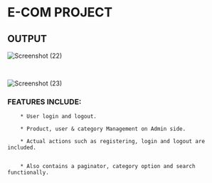 # E-COM PROJECT

## OUTPUT


![Screenshot (22)](https://user-images.githubusercontent.com/122553651/213870330-3a064946-1c14-4e65-963e-51ff1f26e260.png)

<br>


![Screenshot (23)](https://user-images.githubusercontent.com/122553651/213870351-d11f4475-6a45-4daf-9cb8-e3d24cbb9f08.png)
  ### FEATURES INCLUDE:
        * User login and logout.

        * Product, user & category Management on Admin side.

        * Actual actions such as registering, login and logout are included.
        
        
        * Also contains a paginator, category option and search functionally.
